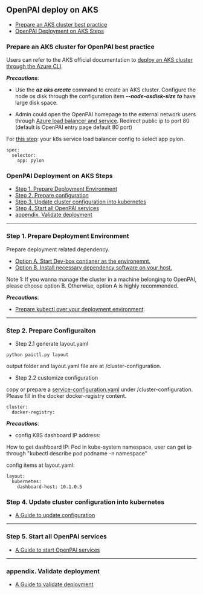 <!--
  Copyright (c) Microsoft Corporation
  All rights reserved.

  MIT License

  Permission is hereby granted, free of charge, to any person obtaining a copy of this software and associated
  documentation files (the "Software"), to deal in the Software without restriction, including without limitation
  the rights to use, copy, modify, merge, publish, distribute, sublicense, and/or sell copies of the Software, and
  to permit persons to whom the Software is furnished to do so, subject to the following conditions:
  The above copyright notice and this permission notice shall be included in all copies or substantial portions of the Software.

  THE SOFTWARE IS PROVIDED *AS IS*, WITHOUT WARRANTY OF ANY KIND, EXPRESS OR IMPLIED, INCLUDING
  BUT NOT LIMITED TO THE WARRANTIES OF MERCHANTABILITY, FITNESS FOR A PARTICULAR PURPOSE AND
  NONINFRINGEMENT. IN NO EVENT SHALL THE AUTHORS OR COPYRIGHT HOLDERS BE LIABLE FOR ANY CLAIM,
  DAMAGES OR OTHER LIABILITY, WHETHER IN AN ACTION OF CONTRACT, TORT OR OTHERWISE, ARISING FROM,
  OUT OF OR IN CONNECTION WITH THE SOFTWARE OR THE USE OR OTHER DEALINGS IN THE SOFTWARE.
-->

## OpenPAI deploy on AKS

- [Prepare an AKS cluster best practice](#c-step-1)
- [OpenPAI Deployment on AKS Steps](#c-step-02)

### Prepare an AKS cluster for OpenPAI best practice<a name="a-step-1"></a>

Users can refer to the AKS official documentation to [deploy an AKS cluster through the Azure CLI](https://docs.microsoft.com/en-us/azure/aks/kubernetes-walkthrough#create-aks-cluster).

***Precautions***:

- Use the ***az aks create*** command to create an AKS cluster. Configure the node os disk through the configuration item ***--node-osdisk-size to*** have large disk space. 

- Admin could open the OpenPAI homepage to the external network users through [Azure load balancer and service](https://docs.microsoft.com/en-us/azure/aks/static-ip). Redirect public ip to port 80 (default is OpenPAI entry page default 80 port)

For [this step](https://docs.microsoft.com/en-us/azure/aks/static-ip#create-a-service-using-the-static-ip-address): your k8s service load balancer config to select app pylon.

```
spec:
  selector:
    app: pylon
```



### OpenPAI Deployment on AKS Steps <a name="a-step-2"></a>
- [Step 1. Prepare Deployment Environment](#c-step-1)
- [Step 2. Prepare configuration](#c-step-2)
- [Step 3. Update cluster configuration into kubernetes](#c-step-4)
- [Step 4. Start all OpenPAI services](#c-step-5)
- [appendix. Validate deployment](#appendix)

***


### Step 1. Prepare Deployment Environment <a name="c-step-1"></a>

Prepare deployment related dependency.

- [Option A. Start Dev-box contianer as the environemnt.](./how-to-setup-dev-box.md) 
- [Option B. Install necessary dependency software on your host.](./how-to-install-depdencey.md)

Note 1: If you wanna manage the cluster in a machine belonging to OpenPAI, please choose option B. Otherwise, option A is highly recommended.

***Precautions***:

- [Prepare kubectl over your deployment environment](https://docs.microsoft.com/en-us/azure/aks/kubernetes-walkthrough#connect-to-the-cluster).

***

### Step 2. Prepare Configuraiton <a name="c-step-2"></a>

- Step 2.1 generate layout.yaml

```
python paictl.py layout
```

output folder and layout.yaml file are at /cluster-configuration.

- Step 2.2 customize configuration 

copy or prepare a [service-configuration.yaml](https://github.com/Microsoft/pai/blob/master/deployment/quick-start/services-configuration.yaml.template) under /cluster-configuration. Please fill in the docker docker-registry content. 

```
cluster:
  docker-registry:
```

***Precautions***:

- config K8S dashboard IP address:

How to get dashboard IP: Pod in kube-system namespace, user can get ip through "kubectl describe pod podname -n namespace"

config items at layout.yaml:

```
layout:
  kubernetes:
    dashboard-host: 10.1.0.5
```



### Step 4. Update cluster configuration into kubernetes <a name="c-step-4"></a>

- [A Guide to update configuration](./push-cfg-and-set-id.md)

***

### Step 5. Start all OpenPAI services <a name="c-step-5"></a>

- [A Guide to start OpenPAI services](./how-to-start-pai-serv.md)


***

### appendix. Validate deployment <a name="appendix"></a>

- [A Guide to validate deployment](./validate-deployment.md)

